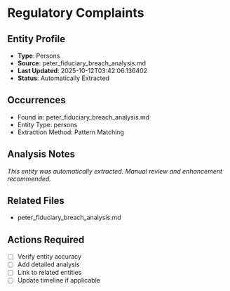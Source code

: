 # Regulatory Complaints

## Entity Profile
- **Type**: Persons
- **Source**: peter_fiduciary_breach_analysis.md
- **Last Updated**: 2025-10-12T03:42:06.136402
- **Status**: Automatically Extracted

## Occurrences
- Found in: peter_fiduciary_breach_analysis.md
- Entity Type: persons
- Extraction Method: Pattern Matching

## Analysis Notes
*This entity was automatically extracted. Manual review and enhancement recommended.*

## Related Files
- peter_fiduciary_breach_analysis.md

## Actions Required
- [ ] Verify entity accuracy
- [ ] Add detailed analysis
- [ ] Link to related entities
- [ ] Update timeline if applicable
